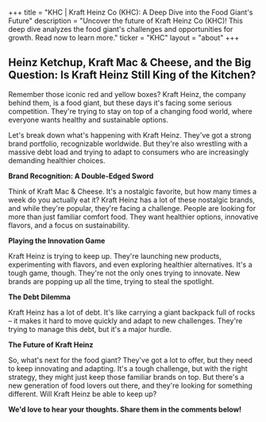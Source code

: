 +++
title = "KHC |  Kraft Heinz Co (KHC): A Deep Dive into the Food Giant's Future"
description = "Uncover the future of Kraft Heinz Co (KHC)! This deep dive analyzes the food giant's challenges and opportunities for growth. Read now to learn more."
ticker = "KHC"
layout = "about"
+++

        


## Heinz Ketchup, Kraft Mac & Cheese, and the Big Question: Is Kraft Heinz Still King of the Kitchen?

Remember those iconic red and yellow boxes?  Kraft Heinz, the company behind them, is a food giant, but these days it's facing some serious competition.  They're trying to stay on top of a changing food world, where everyone wants healthy and sustainable options. 

Let's break down what's happening with Kraft Heinz.  They've got a strong brand portfolio, recognizable worldwide.  But they're also wrestling with a massive debt load and trying to adapt to consumers who are increasingly demanding healthier choices. 

**Brand Recognition: A Double-Edged Sword**

Think of Kraft Mac & Cheese.  It's a nostalgic favorite, but how many times a week do you actually eat it?  Kraft Heinz has a lot of these nostalgic brands, and while they're popular, they're facing a challenge.  People are looking for more than just familiar comfort food.  They want healthier options, innovative flavors, and a focus on sustainability.

**Playing the Innovation Game**

Kraft Heinz is trying to keep up.  They're launching new products, experimenting with flavors, and even exploring healthier alternatives.  It's a tough game, though.  They're not the only ones trying to innovate.  New brands are popping up all the time, trying to steal the spotlight.

**The Debt Dilemma**

Kraft Heinz has a lot of debt.  It's like carrying a giant backpack full of rocks – it makes it hard to move quickly and adapt to new challenges.  They're trying to manage this debt, but it's a major hurdle.

**The Future of Kraft Heinz**

So, what's next for the food giant?  They've got a lot to offer, but they need to keep innovating and adapting.  It's a tough challenge, but with the right strategy, they might just keep those familiar brands on top.  But there's a new generation of food lovers out there, and they're looking for something different.  Will Kraft Heinz be able to keep up?

**We'd love to hear your thoughts.  Share them in the comments below!** 

        